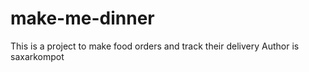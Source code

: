# make-me-dinner
This is a project to make food orders and track their delivery
Author is saxarkompot
